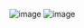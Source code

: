 ![image](https://github.com/jpaolaMoreno/Delivery-truck-trips-Dashboard/assets/116730824/c1c368dd-7a4a-4ae0-8496-94eb74884526)
![image](https://github.com/jpaolaMoreno/Delivery-truck-trips-Dashboard/assets/116730824/9a7f3164-dec2-4ebf-8d83-9b0fbb8e88ea)
